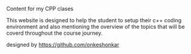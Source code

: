 Content for my CPP clases

This website is designed to help the student to setup their c++ coding environment and also mentioning the overview of the topics that will be coverd throughout the course journey.

designed by https://github.com/onkeshonkar

